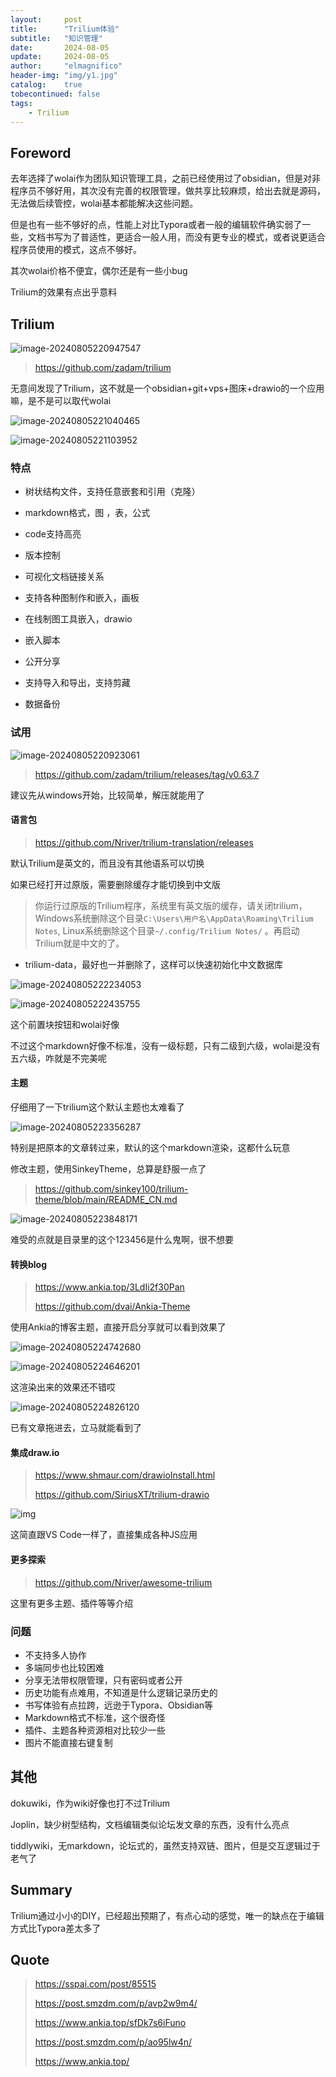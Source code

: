 ```yaml
---
layout:     post
title:      "Trilium体验"
subtitle:   "知识管理"
date:       2024-08-05
update:     2024-08-05
author:     "elmagnifico"
header-img: "img/y1.jpg"
catalog:    true
tobecontinued: false
tags:
    - Trilium
---
```


## Foreword

去年选择了wolai作为团队知识管理工具，之前已经使用过了obsidian，但是对非程序员不够好用，其次没有完善的权限管理，做共享比较麻烦，给出去就是源码，无法做后续管控，wolai基本都能解决这些问题。

但是也有一些不够好的点，性能上对比Typora或者一般的编辑软件确实弱了一些，文档书写为了普适性，更适合一般人用，而没有更专业的模式，或者说更适合程序员使用的模式，这点不够好。

其次wolai价格不便宜，偶尔还是有一些小bug



Trilium的效果有点出乎意料



## Trilium

![image-20240805220947547](https://img.elmagnifico.tech/static/upload/elmagnifico/202408052209625.png)

> https://github.com/zadam/trilium

无意间发现了Trilium，这不就是一个obsidian+git+vps+图床+drawio的一个应用嘛，是不是可以取代wolai



![image-20240805221040465](https://img.elmagnifico.tech/static/upload/elmagnifico/202408052210548.png)

![image-20240805221103952](https://img.elmagnifico.tech/static/upload/elmagnifico/202408052211031.png)

### 特点

- 树状结构文件，支持任意嵌套和引用（克隆）
- markdown格式，图 ，表，公式
- code支持高亮
- 版本控制
- 可视化文档链接关系

- 支持各种图制作和嵌入，画板
- 在线制图工具嵌入，drawio
- 嵌入脚本
- 公开分享
- 支持导入和导出，支持剪藏
- 数据备份



### 试用

![image-20240805220923061](https://img.elmagnifico.tech/static/upload/elmagnifico/202408052209145.png)

> https://github.com/zadam/trilium/releases/tag/v0.63.7

建议先从windows开始，比较简单，解压就能用了



#### 语言包

> https://github.com/Nriver/trilium-translation/releases

默认Trilium是英文的，而且没有其他语系可以切换



如果已经打开过原版，需要删除缓存才能切换到中文版

> 你运行过原版的Trilium程序，系统里有英文版的缓存，请关闭trilium， Windows系统删除这个目录`C:\Users\用户名\AppData\Roaming\Trilium Notes`, Linux系统删除这个目录`~/.config/Trilium Notes/` 。再启动Trilium就是中文的了。

- trilium-data，最好也一并删除了，这样可以快速初始化中文数据库



![image-20240805222234053](https://img.elmagnifico.tech/static/upload/elmagnifico/202408052222107.png)



![image-20240805222435755](https://img.elmagnifico.tech/static/upload/elmagnifico/202408052224795.png)

这个前置块按钮和wolai好像

不过这个markdown好像不标准，没有一级标题，只有二级到六级，wolai是没有五六级，咋就是不完美呢



#### 主题

仔细用了一下trilium这个默认主题也太难看了

![image-20240805223356287](https://img.elmagnifico.tech/static/upload/elmagnifico/202408052233380.png)

特别是把原本的文章转过来，默认的这个markdown渲染，这都什么玩意



修改主题，使用SinkeyTheme，总算是舒服一点了

> https://github.com/sinkey100/trilium-theme/blob/main/README_CN.md

![image-20240805223848171](https://img.elmagnifico.tech/static/upload/elmagnifico/202408052238260.png)

难受的点就是目录里的这个123456是什么鬼啊，很不想要



#### 转换blog

> https://www.ankia.top/3LdIi2f30Pan
>
> https://github.com/dvai/Ankia-Theme

使用Ankia的博客主题，直接开启分享就可以看到效果了

![image-20240805224742680](https://img.elmagnifico.tech/static/upload/elmagnifico/202408052247723.png)

![image-20240805224646201](https://img.elmagnifico.tech/static/upload/elmagnifico/202408052246309.png)

这渲染出来的效果还不错哎

![image-20240805224826120](https://img.elmagnifico.tech/static/upload/elmagnifico/202408052248243.png)

已有文章拖进去，立马就能看到了



#### 集成draw.io

> https://www.shmaur.com/drawioInstall.html
>
> https://github.com/SiriusXT/trilium-drawio

![img](https://img.elmagnifico.tech/static/upload/elmagnifico/202408052303342.gif)

这简直跟VS Code一样了，直接集成各种JS应用



#### 更多探索

> https://github.com/Nriver/awesome-trilium

这里有更多主题、插件等等介绍



### 问题

- 不支持多人协作
- 多端同步也比较困难
- 分享无法带权限管理，只有密码或者公开
- 历史功能有点难用，不知道是什么逻辑记录历史的
- 书写体验有点拉跨，远逊于Typora、Obsidian等
- Markdown格式不标准，这个很奇怪
- 插件、主题各种资源相对比较少一些
- 图片不能直接右键复制



## 其他

dokuwiki，作为wiki好像也打不过Trilium

Joplin，缺少树型结构，文档编辑类似论坛发文章的东西，没有什么亮点

tiddlywiki，无markdown，论坛式的，虽然支持双链、图片，但是交互逻辑过于老气了



## Summary

Trilium通过小小的DIY，已经超出预期了，有点心动的感觉，唯一的缺点在于编辑方式比Typora差太多了



## Quote

> https://sspai.com/post/85515
>
> https://post.smzdm.com/p/avp2w9m4/
>
> https://www.ankia.top/sfDk7s6iFuno
>
> https://post.smzdm.com/p/ao95lw4n/
>
> https://www.ankia.top/

